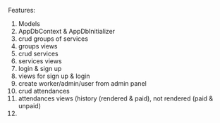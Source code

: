 Features:
1) Models
2) AppDbContext & AppDbInitializer
3) crud groups of services
4) groups views 
5) crud services
6) services views
7) login & sign up
8) views for sign up & login
9) create worker/admin/user from admin panel
10) crud attendances
11) attendances views (history (rendered & paid), not rendered (paid & unpaid)
12) 
